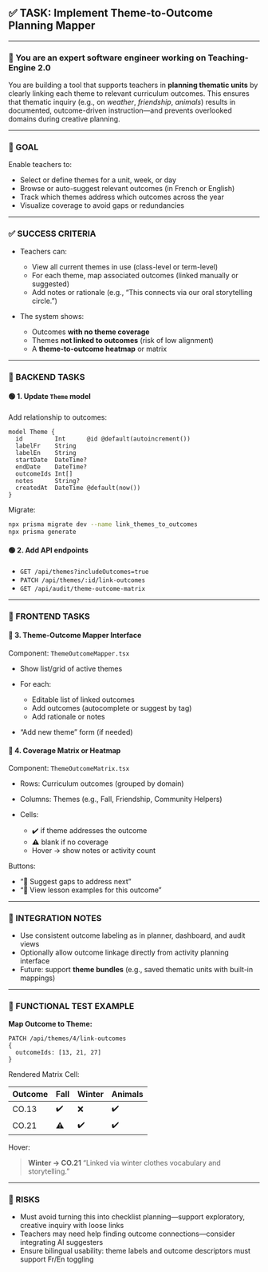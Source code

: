 ## ✅ TASK: Implement Theme-to-Outcome Planning Mapper

---

### 🧠 You are an expert software engineer working on Teaching-Engine 2.0

You are building a tool that supports teachers in **planning thematic units** by clearly linking each theme to relevant curriculum outcomes. This ensures that thematic inquiry (e.g., on _weather_, _friendship_, _animals_) results in documented, outcome-driven instruction—and prevents overlooked domains during creative planning.

---

### 🔹 GOAL

Enable teachers to:

- Select or define themes for a unit, week, or day
- Browse or auto-suggest relevant outcomes (in French or English)
- Track which themes address which outcomes across the year
- Visualize coverage to avoid gaps or redundancies

---

### ✅ SUCCESS CRITERIA

- Teachers can:

  - View all current themes in use (class-level or term-level)
  - For each theme, map associated outcomes (linked manually or suggested)
  - Add notes or rationale (e.g., “This connects via our oral storytelling circle.”)

- The system shows:

  - Outcomes **with no theme coverage**
  - Themes **not linked to outcomes** (risk of low alignment)
  - A **theme-to-outcome heatmap** or matrix

---

### 🔧 BACKEND TASKS

#### 🟢 1. Update `Theme` model

Add relationship to outcomes:

```prisma
model Theme {
  id         Int      @id @default(autoincrement())
  labelFr    String
  labelEn    String
  startDate  DateTime?
  endDate    DateTime?
  outcomeIds Int[]
  notes      String?
  createdAt  DateTime @default(now())
}
```

Migrate:

```bash
npx prisma migrate dev --name link_themes_to_outcomes
npx prisma generate
```

#### 🟢 2. Add API endpoints

- `GET /api/themes?includeOutcomes=true`
- `PATCH /api/themes/:id/link-outcomes`
- `GET /api/audit/theme-outcome-matrix`

---

### 🎨 FRONTEND TASKS

#### 🔵 3. Theme-Outcome Mapper Interface

Component: `ThemeOutcomeMapper.tsx`

- Show list/grid of active themes
- For each:

  - Editable list of linked outcomes
  - Add outcomes (autocomplete or suggest by tag)
  - Add rationale or notes

- “Add new theme” form (if needed)

#### 🔵 4. Coverage Matrix or Heatmap

Component: `ThemeOutcomeMatrix.tsx`

- Rows: Curriculum outcomes (grouped by domain)
- Columns: Themes (e.g., Fall, Friendship, Community Helpers)
- Cells:

  - ✔️ if theme addresses the outcome
  - ⚠️ blank if no coverage
  - Hover → show notes or activity count

Buttons:

- “🧭 Suggest gaps to address next”
- “🧩 View lesson examples for this outcome”

---

### 🔗 INTEGRATION NOTES

- Use consistent outcome labeling as in planner, dashboard, and audit views
- Optionally allow outcome linkage directly from activity planning interface
- Future: support **theme bundles** (e.g., saved thematic units with built-in mappings)

---

### 🧪 FUNCTIONAL TEST EXAMPLE

**Map Outcome to Theme:**

```http
PATCH /api/themes/4/link-outcomes
{
  outcomeIds: [13, 21, 27]
}
```

Rendered Matrix Cell:

| Outcome | Fall | Winter | Animals |
| ------- | ---- | ------ | ------- |
| CO.13   | ✔️   | ❌     | ✔️      |
| CO.21   | ⚠️   | ✔️     | ✔️      |

Hover:

> **Winter → CO.21**
> “Linked via winter clothes vocabulary and storytelling.”

---

### 🚩 RISKS

- Must avoid turning this into checklist planning—support exploratory, creative inquiry with loose links
- Teachers may need help finding outcome connections—consider integrating AI suggesters
- Ensure bilingual usability: theme labels and outcome descriptors must support Fr/En toggling
